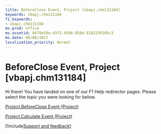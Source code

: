 ```yaml
---
title: BeforeClose Event, Project [vbapj.chm131184]
keywords: vbapj.chm131184
f1_keywords:
- vbapj.chm131184
ms.prod: office
ms.assetid: 8470e58a-d3f2-4566-858d-8182295105c3
ms.date: 06/08/2017
localization_priority: Normal
---
```



# BeforeClose Event, Project [vbapj.chm131184]

Hi there! You have landed on one of our F1 Help redirector pages. Please select the topic you were looking for below.

[Project.BeforeClose Event (Project)](https://msdn.microsoft.com/library/53ee16f4-2a6f-a575-7feb-90d1b92b9b07%28Office.15%29.aspx)

[Project.Calculate Event (Project)](https://msdn.microsoft.com/library/cba7feb3-c0e4-96ec-d2fa-eaccfa640c5a%28Office.15%29.aspx)

[!include[Support and feedback](~/includes/feedback-boilerplate.md)]